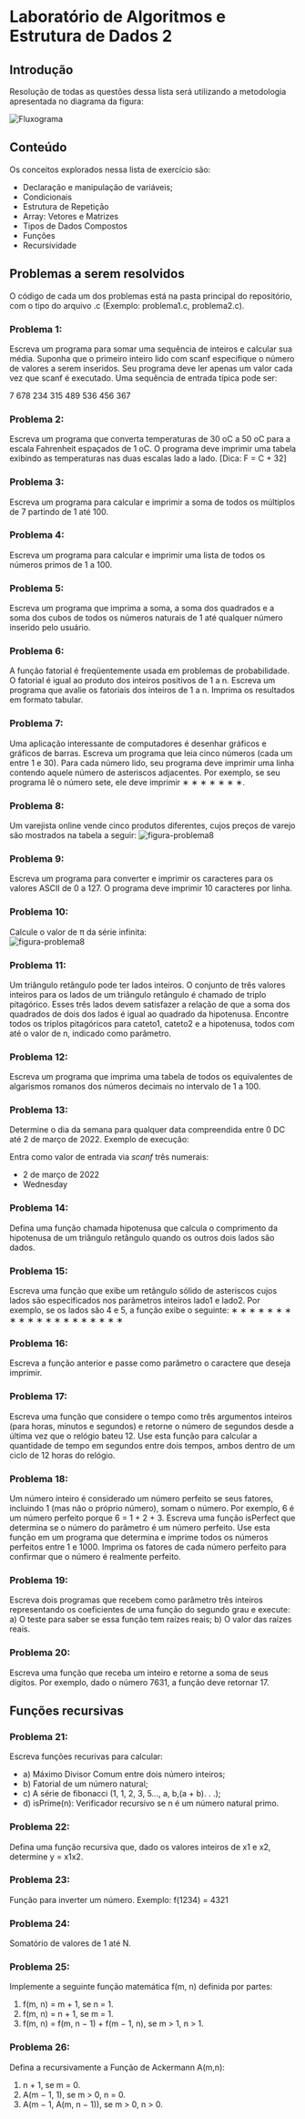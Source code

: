 # Laboratório de Algoritmos e Estrutura de Dados 2

## Introdução

Resolução de todas as questões dessa lista será utilizando a metodologia apresentada no diagrama da figura:

![Fluxograma](./src/images/fluxograma.png)

## Conteúdo

Os conceitos explorados nessa lista de exercício são:

- Declaração e manipulação de variáveis;
- Condicionais
- Estrutura de Repetição
- Array: Vetores e Matrizes
- Tipos de Dados Compostos
- Funções
- Recursividade

## Problemas a serem resolvidos

O código de cada um dos problemas está na pasta principal do repositório, com o tipo do arquivo .c (Exemplo: problema1.c, problema2.c).

### Problema 1:
Escreva um programa para somar uma sequência de inteiros e
calcular sua média. Suponha que o primeiro inteiro lido com scanf especifique
o número de valores a serem inseridos. Seu programa deve ler apenas um
valor cada vez que scanf é executado. Uma sequência de entrada típica pode
ser:

7 678 234 315 489 536 456 367

### Problema 2:
Escreva um programa que converta temperaturas de 30 oC a
50 oC para a escala Fahrenheit espaçados de 1
oC. O programa deve imprimir
uma tabela exibindo as temperaturas nas duas escalas lado a lado. [Dica:
F = C + 32]

### Problema 3:
Escreva um programa para calcular e imprimir a soma de todos
os múltiplos de 7 partindo de 1 até 100.

### Problema 4:
Escreva um programa para calcular e imprimir uma lista de
todos os números primos de 1 a 100.

### Problema 5: 
Escreva um programa que imprima a soma, a soma dos quadrados e a soma dos cubos de todos os números naturais de 1 até qualquer
número inserido pelo usuário.

### Problema 6:
A função fatorial é freqüentemente usada em problemas de
probabilidade. O fatorial é igual ao produto dos inteiros positivos de 1 a n.
Escreva um programa que avalie os fatoriais dos inteiros de 1 a n. Imprima
os resultados em formato tabular.

### Problema 7:
Uma aplicação interessante de computadores é desenhar gráficos e gráficos de barras. Escreva um programa que leia cinco números (cada um entre 1 e 30). Para cada número lido, seu programa deve imprimir uma linha contendo aquele número de asteriscos adjacentes. Por exemplo, se seu
programa lê o número sete, ele deve imprimir ∗ ∗ ∗ ∗ ∗ ∗ ∗.

### Problema 8:
Um varejista online vende cinco produtos diferentes, cujos preços de varejo são mostrados na tabela a seguir:
![figura-problema8](./src/images/figura-problema8.png)

### Problema 9:
Escreva um programa para converter e imprimir os caracteres
para os valores ASCII de 0 a 127. O programa deve imprimir 10 caracteres
por linha.

### Problema 10:
Calcule o valor de π da série infinita:<br>
![figura-problema8](./src/images/figura-problema10.png)

### Problema 11:
Um triângulo retângulo pode ter lados inteiros. O conjunto
de três valores inteiros para os lados de um triângulo retângulo é chamado
de triplo pitagórico. Esses três lados devem satisfazer a relação de que a
soma dos quadrados de dois dos lados é igual ao quadrado da hipotenusa.
Encontre todos os triplos pitagóricos para cateto1, cateto2 e a hipotenusa,
todos com até o valor de n, indicado como parâmetro.

### Problema 12:
Escreva um programa que imprima uma tabela de todos os
equivalentes de algarismos romanos dos números decimais no intervalo de 1
a 100.

### Problema 13:
Determine o dia da semana para qualquer data compreendida
entre 0 DC até 2 de março de 2022. Exemplo de execução:

Entra como valor de entrada via *scanf* três numerais:
- 2 de março de 2022
- Wednesday

### Problema 14:
Defina uma função chamada hipotenusa que calcula o comprimento da hipotenusa de um triângulo retângulo quando os outros dois
lados são dados.

### Problema 15:
Escreva uma função que exibe um retângulo sólido de asteriscos cujos lados são especificados nos parâmetros inteiros lado1 e lado2. Por
exemplo, se os lados são 4 e 5, a função exibe o seguinte:
∗ ∗ ∗ ∗ ∗
∗ ∗ ∗ ∗ ∗
∗ ∗ ∗ ∗ ∗
∗ ∗ ∗ ∗ ∗

### Problema 16:
Escreva a função anterior e passe como parâmetro o caractere
que deseja imprimir.

### Problema 17:
Escreva uma função que considere o tempo como três argumentos inteiros (para horas, minutos e segundos) e retorne o número de
segundos desde a última vez que o relógio bateu 12. Use esta função para calcular a quantidade de tempo em segundos entre dois tempos, ambos dentro
de um ciclo de 12 horas do relógio.

### Problema 18:
Um número inteiro é considerado um número perfeito se seus
fatores, incluindo 1 (mas não o próprio número), somam o número. Por
exemplo, 6 é um número perfeito porque 6 = 1 + 2 + 3. Escreva uma função
isPerfect que determina se o número do parâmetro é um número perfeito.
Use esta função em um programa que determina e imprime todos os números
perfeitos entre 1 e 1000. Imprima os fatores de cada número perfeito para
confirmar que o número é realmente perfeito.

### Problema 19:
Escreva dois programas que recebem como parâmetro três
inteiros representando os coeficientes de uma função do segundo grau e execute:
a) O teste para saber se essa função tem raízes reais;
b) O valor das raízes reais.

### Problema 20:
Escreva uma função que receba um inteiro e retorne a soma
de seus dígitos. Por exemplo, dado o número 7631, a função deve retornar
17.

## Funções recursivas

### Problema 21:
Escreva funções recurivas para calcular:
- a) Máximo Divisor Comum entre dois número inteiros;
- b) Fatorial de um número natural;
- c) A série de fibonacci (1, 1, 2, 3, 5..., a, b,(a + b). . .);
- d) isPrime(n): Verificador recursivo se n é um número natural primo.

### Problema 22:
Defina uma função recursiva que, dado os valores inteiros de
x1 e x2, determine y = x1x2.

### Problema 23:
Função para inverter um número. Exemplo: f(1234) = 4321

### Problema 24:
Somatório de valores de 1 até N.

### Problema 25:
Implemente a seguinte função matemática f(m, n) definida
por partes:

1. f(m, n) = m + 1, se n = 1.
2. f(m, n) = n + 1, se m = 1.
3. f(m, n) = f(m, n − 1) + f(m − 1, n), se m > 1, n > 1.

### Problema 26:
Defina a recursivamente a Função de Ackermann A(m,n):

1. n + 1, se m = 0.
2. A(m − 1, 1), se m > 0, n = 0.
3. A(m − 1, A(m, n − 1)), se m > 0, n > 0.
